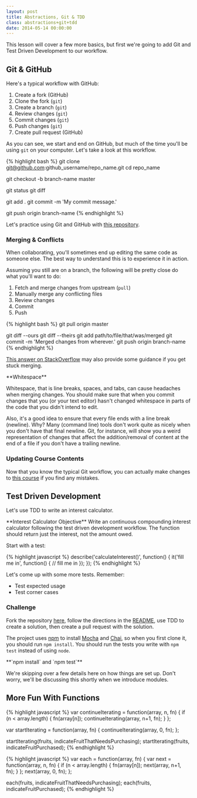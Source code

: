 ```yaml
---
layout: post
title: Abstractions, Git & TDD
class: abstractions+git+tdd
date: 2014-05-14 00:00:00
---
```


This lesson will cover a few more basics, but first we're going to add Git and
Test Driven Development to our workflow.

## Git & GitHub

Here's a typical workflow with GitHub:

1. Create a fork (GitHub)
1. Clone the fork (`git`)
1. Create a branch (`git`)
1. Review changes (`git`)
1. Commit changes (`git`)
1. Push changes (`git`)
1. Create pull request (GitHub)

As you can see, we start and end on GitHub, but much of the time you'll be
using `git` on your computer. Let's take a look at this workflow.

{% highlight bash %}
git clone git@github.com:github_username/repo_name.git
cd repo_name

git checkout -b branch-name master

git status
git diff

git add .
git commit -m 'My commit message.'

git push origin branch-name
{% endhighlight %}

Let's practice using Git and GitHub with [this repository][github-jsi-members].

### Merging & Conflicts

When collaborating, you'll sometimes end up editing the same code as someone
else. The best way to understand this is to experience it in action.

Assuming you still are on a branch, the following will be pretty close do what
you'll want to do:

1. Fetch and merge changes from upstream (`pull`)
1. Manually merge any conflicting files
1. Review changes
1. Commit
1. Push

{% highlight bash %}
git pull origin master

git diff --ours
git diff --theirs
git add path/to/file/that/was/merged
git commit -m 'Merged changes from wherever.'
git push origin branch-name
{% endhighlight %}

[This answer on StackOverflow][so-git-merge] may also provide some guidance
if you get stuck merging.

<aside>
**Whitespace**

Whitespace, that is line breaks, spaces, and tabs, can cause headaches when
merging changes. You should make sure that when you commit changes that you
(or your text editor) hasn't changed whitespace in parts of the code that you
didn't intend to edit.

Also, it's a good idea to ensure that every file ends with a line break
(newline). Why? Many (command line) tools don't work quite as nicely when you
don't have that final newline. Git, for instance, will show you a weird
representation of changes that affect the addition/removal of content at the
end of a file if you don't have a trailing newline.
</aside>

### Updating Course Contents

Now that you know the typical Git workflow, you can actually make changes to
[this course][github-jsi] if you find any mistakes.


## Test Driven Development

Let's use TDD to write an interest calculator.

<aside class="objective">
**Interest Calculator Objective**
Write an continuous compounding interest calculator following the test driven
development workflow. The function should return just the interest, not the
amount owed.
</aside>

Start with a test:

{% highlight javascript %}
describe('calculateInterest()', function() {
  it('fill me in', function() {
    // fill me in
  });
});
{% endhighlight %}

Let's come up with some more tests. Remember:

 - Test expected usage
 - Test corner cases


### Challenge

Fork the repository [here][github-jsi-gravity], follow the directions in the
[README][github-jsi-gravity-readme], use TDD to create a solution, then create
a pull request with the solution.

The project uses [npm][npm] to install [Mocha][mocha] and [Chai][chai], so when
you first clone it, you should run `npm install`. You should run the tests you
write with `npm test` instead of using `node`.

<aside>
**`npm install` and `npm test`**

We're skipping over a few details here on how things are set up. Don't worry,
we'll be discussing this shortly when we introduce modules.
</aside>


## More Fun With Functions

{% highlight javascript %}
var continueIterating = function(array, n, fn) {
  if (n < array.length) {
    fn(array[n]);
    continueIterating(array, n+1, fn);
  }
};

var startIterating = function(array, fn) {
  continueIterating(array, 0, fn);
};

startIterating(fruits, indicateFruitThatNeedsPurchasing);
startIterating(fruits, indicateFruitPurchased);
{% endhighlight %}


{% highlight javascript %}
var each = function(array, fn) {
  var next = function(array, n, fn) {
    if (n < array.length) {
      fn(array[n]);
      next(array, n+1, fn);
    }
  };
  next(array, 0, fn);
};

each(fruits, indicateFruitThatNeedsPurchasing);
each(fruits, indicateFruitPurchased);
{% endhighlight %}

[so-git-merge]: http://stackoverflow.com/a/3407920/98069
[github-jsi]: https://github.com/portlandcodeschool/jsi
[github-jsi-members]: https://github.com/portlandcodeschool/jsi-members
[github-jsi-gravity]: https://github.com/portlandcodeschool/jsi-gravity
[github-jsi-gravity-readme]: https://github.com/portlandcodeschool/jsi-gravity/blob/master/README.md
[npm]: https://www.npmjs.org
[mocha]: http://visionmedia.github.io/mocha/
[chai]: http://chaijs.com
